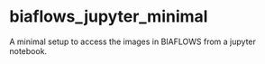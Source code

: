 # biaflows_jupyter_minimal
A minimal setup to access the images in BIAFLOWS from a jupyter notebook.
